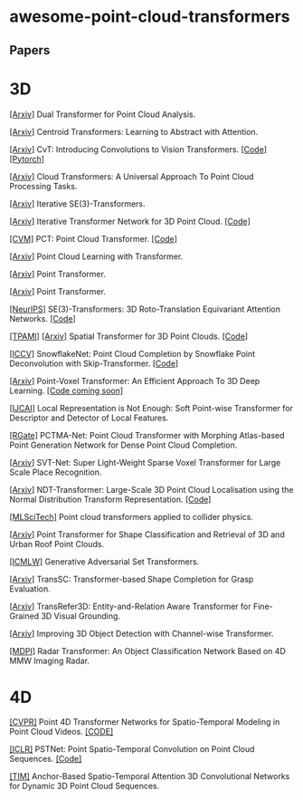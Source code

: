 # awesome-point-cloud-transformers

## Papers

# 3D
[[Arxiv]](https://arxiv.org/pdf/2104.13044.pdf) Dual Transformer for Point Cloud Analysis.

[[Arxiv]](https://arxiv.org/pdf/2102.08606.pdf) Centroid Transformers: Learning to Abstract with Attention.

[[Arxiv]](https://arxiv.org/pdf/2103.15808.pdf) CvT: Introducing Convolutions to Vision Transformers. [[Code]](https://github.com/microsoft/CvT) [[Pytorch]](https://github.com/rishikksh20/convolution-vision-transformers)

[[Arxiv]](https://arxiv.org/pdf/2007.11679.pdf) Cloud Transformers: A Universal Approach To Point Cloud Processing Tasks. 

[[Arxiv]](https://arxiv.org/pdf/2102.13419.pdf) Iterative SE(3)-Transformers.

[[Arxiv]](https://arxiv.org/pdf/1811.11209.pdf) Iterative Transformer Network for 3D Point Cloud. [[Code]](https://github.com/wentaoyuan/it-net)

[[CVM]](https://link.springer.com/content/pdf/10.1007/s41095-021-0229-5.pdf) PCT: Point Cloud Transformer. [[Code]](https://github.com/MenghaoGuo/PCT)

[[Arxiv]](https://arxiv.org/pdf/2104.13636.pdf) Point Cloud Learning with Transformer.

[[Arxiv]](https://arxiv.org/pdf/2012.09164.pdf) Point Transformer.

[[Arxiv]](https://arxiv.org/pdf/2011.00931.pdf) Point Transformer.

[[NeurIPS]](https://proceedings.neurips.cc/paper/2020/file/15231a7ce4ba789d13b722cc5c955834-Paper.pdf) SE(3)-Transformers: 3D Roto-Translation Equivariant Attention Networks. [[Code]](https://github.com/FabianFuchsML/se3-transformer-public)

[[TPAMI]](https://ieeexplore-ieee-org.udel.idm.oclc.org/stamp/stamp.jsp?tp=&arnumber=9393615) [[Arxiv]](https://arxiv.org/pdf/1906.10887.pdf) Spatial Transformer for 3D Point Clouds. [[Code]](https://github.com/samaonline/spatial-transformer-for-3d-point-clouds)

[[ICCV]](https://arxiv.org/pdf/2108.04444.pdf) SnowflakeNet: Point Cloud Completion by Snowflake Point Deconvolution with
Skip-Transformer. [[Code]](https://github.com/AllenXiangX/SnowflakeNet)

[[Arxiv]](https://arxiv.org/pdf/2108.06076.pdf) Point-Voxel Transformer: An Efficient Approach To 3D Deep Learning. [[Code coming soon]](https://github.com/2020zhangcheng/PVT)

[[IJCAI]](https://www.ijcai.org/proceedings/2021/0159.pdf) Local Representation is Not Enough: Soft Point-wise Transformer for Descriptor and Detector of Local Features.

[[RGate]](https://www.researchgate.net/profile/Alexander-Perzylo/publication/353955048_PCTMA-Net_Point_Cloud_Transformer_with_Morphing_Atlas-based_Point_Generation_Network_for_Dense_Point_Cloud_Completion/links/611bd6930c2bfa282a50001d/PCTMA-Net-Point-Cloud-Transformer-with-Morphing-Atlas-based-Point-Generation-Network-for-Dense-Point-Cloud-Completion.pdf) PCTMA-Net: Point Cloud Transformer with Morphing Atlas-based Point Generation Network for Dense Point Cloud Completion.

[[Arxiv]](https://arxiv.org/pdf/2105.00149.pdf) SVT-Net: Super Light-Weight Sparse Voxel Transformer for Large Scale Place Recognition.

[[Arxiv]](https://arxiv.org/pdf/2103.12292.pdf) NDT-Transformer: Large-Scale 3D Point Cloud Localisation using the Normal Distribution Transform Representation. [[Code]](https://github.com/dachengxiaocheng/NDT-Transformer)

[[MLSciTech]](https://iopscience.iop.org/article/10.1088/2632-2153/ac07f6/pdf) Point cloud transformers applied to collider physics.

[[Arxiv]](https://arxiv.org/pdf/2011.03921.pdf) Point Transformer for Shape Classification and Retrieval of 3D and Urban Roof Point Clouds.

[[ICMLW]](https://www.ml.informatik.tu-darmstadt.de/papers/stelzner2020ood_gast.pdf) Generative Adversarial Set Transformers.

[[Arxiv]](https://arxiv.org/pdf/2107.00511.pdf) TransSC: Transformer-based Shape Completion for Grasp Evaluation.

[[Arxiv]](https://arxiv.org/pdf/2108.02388.pdf) TransRefer3D: Entity-and-Relation Aware Transformer for Fine-Grained 3D Visual Grounding.

[[Arxiv]](https://arxiv.org/pdf/2108.10723.pdf) Improving 3D Object Detection with Channel-wise Transformer.

[[MDPI]](https://doi.org/10.3390/s21113854) Radar Transformer: An Object Classification Network Based on 4D MMW Imaging Radar.


# 4D
[[CVPR]](https://openaccess.thecvf.com/content/CVPR2021/papers/Fan_Point_4D_Transformer_Networks_for_Spatio-Temporal_Modeling_in_Point_Cloud_CVPR_2021_paper.pdf) Point 4D Transformer Networks for Spatio-Temporal Modeling in Point Cloud Videos. [[CODE]](https://github.com/hehefan/P4Transformer)

[[ICLR]](https://openreview.net/pdf?id=O3bqkf_Puys) PSTNet: Point Spatio-Temporal Convolution on Point Cloud Sequences. [[Code]](https://github.com/hehefan/Point-Spatio-Temporal-Convolution)

[[TIM]](https://ieeexplore-ieee-org.udel.idm.oclc.org/stamp/stamp.jsp?tp=&arnumber=9522122) Anchor-Based Spatio-Temporal Attention 3D Convolutional Networks for Dynamic 3D Point Cloud Sequences.

